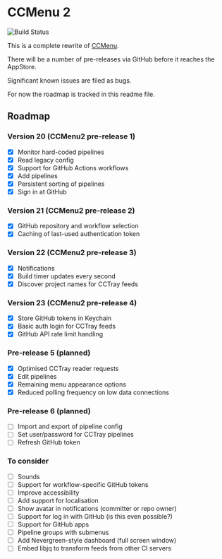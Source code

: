 # CCMenu 2

![Build Status](https://github.com/erikdoe/ccmenu2/actions/workflows/build-and-test.yaml/badge.svg?branch=main)

This is a complete rewrite of [CCMenu](https://github.com/erikdoe/ccmenu).

There will be a number of pre-releases via GitHub before it reaches the AppStore.

Significant known issues are filed as bugs.

For now the roadmap is tracked in this readme file.


## Roadmap

### Version 20 (CCMenu2 pre-release 1)

- [X] Monitor hard-coded pipelines
- [X] Read legacy config
- [X] Support for GitHub Actions workflows
- [X] Add pipelines 
- [X] Persistent sorting of pipelines
- [X] Sign in at GitHub

### Version 21 (CCMenu2 pre-release 2)

- [X] GitHub repository and workflow selection
- [X] Caching of last-used authentication token

### Version 22 (CCMenu2 pre-release 3)

- [X] Notifications
- [X] Build timer updates every second
- [X] Discover project names for CCTray feeds

### Version 23 (CCMenu2 pre-release 4)

- [X] Store GitHub tokens in Keychain
- [X] Basic auth login for CCTray feeds
- [X] GitHub API rate limit handling

### Pre-release 5 (planned)

- [X] Optimised CCTray reader requests
- [X] Edit pipelines
- [X] Remaining menu appearance options
- [X] Reduced polling frequency on low data connections

### Pre-release 6 (planned)

- [ ] Import and export of pipeline config
- [ ] Set user/password for CCTray pipelines
- [ ] Refresh GitHub token

### To consider 

- [ ] Sounds
- [ ] Support for workflow-specific GitHub tokens
- [ ] Improve accessibility
- [ ] Add support for localisation
- [ ] Show avatar in notifications (committer or repo owner)
- [ ] Support for log in with GitHub (is this even possible?)
- [ ] Support for GitHub apps
- [ ] Pipeline groups with submenus 
- [ ] Add Nevergreen-style dashboard (full screen window)
- [ ] Embed libjq to transform feeds from other CI servers
